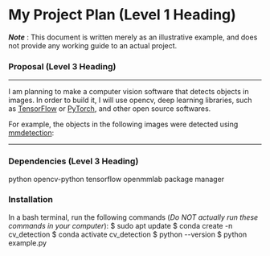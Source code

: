 # My Project Plan (Level 1 Heading)
***Note*** : This document is written merely as an illustrative example, and does not provide
any working guide to an actual project.

### Proposal (Level 3 Heading)

---

I am planning to make a computer vision software that detects objects in images.
In order to build it, I will use opencv, deep learning libraries, such as [TensorFlow](https://www.tensorflow.org/?hl=ko)
or [PyTorch](https://pytorch.org/), and other open source softwares.

For example, the objects in the following images were detected using [mmdetection](https://github.com/open-mmlab/mmdetection):

---

### Dependencies (Level 3 Heading)
python
opencv-python
tensorflow
openmmlab
package manager
### Installation
In a bash terminal, run the following commands (*Do NOT actually run these commands in
your computer*):
$ sudo apt update
$ conda create -n cv_detection
$ conda activate cv_detection
$ python --version
$ python example.py
